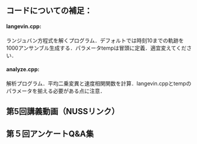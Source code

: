 ## コードについての補足：
#### langevin.cpp: 
ランジュバン方程式を解くプログラム．デフォルトでは時刻10までの軌跡を1000アンサンブル生成する．パラメータtempは冒頭に定義．適宜変えてください．
#### analyze.cpp: 
解析プログラム．平均二乗変異と速度相関関数を計算．langevin.cppとtempのパラメータを揃える必要がある点に注意．

## 第5回講義動画（NUSSリンク） <bf>

  
## 第５回アンケートQ&A集 <bf>
